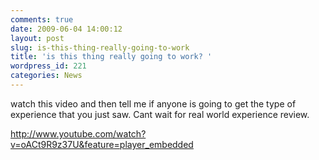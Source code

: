 ```yaml
---
comments: true
date: 2009-06-04 14:00:12
layout: post
slug: is-this-thing-really-going-to-work
title: 'is this thing really going to work? '
wordpress_id: 221
categories: News
---
```


watch this video and then tell me if anyone is going to get the type of experience that you just saw. Cant wait for real world experience review.

http://www.youtube.com/watch?v=oACt9R9z37U&feature=player_embedded
